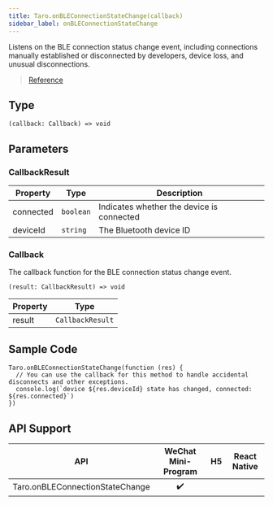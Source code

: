 ```yaml
---
title: Taro.onBLEConnectionStateChange(callback)
sidebar_label: onBLEConnectionStateChange
---
```


Listens on the BLE connection status change event, including connections manually established or disconnected by developers, device loss, and unusual disconnections.

> [Reference](https://developers.weixin.qq.com/miniprogram/en/dev/api/device/bluetooth-ble/wx.onBLEConnectionStateChange.html)

## Type

```tsx
(callback: Callback) => void
```

## Parameters

### CallbackResult

<table>
  <thead>
    <tr>
      <th>Property</th>
      <th>Type</th>
      <th>Description</th>
    </tr>
  </thead>
  <tbody>
    <tr>
      <td>connected</td>
      <td><code>boolean</code></td>
      <td>Indicates whether the device is connected</td>
    </tr>
    <tr>
      <td>deviceId</td>
      <td><code>string</code></td>
      <td>The Bluetooth device ID</td>
    </tr>
  </tbody>
</table>

### Callback

The callback function for the BLE connection status change event.

```tsx
(result: CallbackResult) => void
```

<table>
  <thead>
    <tr>
      <th>Property</th>
      <th>Type</th>
    </tr>
  </thead>
  <tbody>
    <tr>
      <td>result</td>
      <td><code>CallbackResult</code></td>
    </tr>
  </tbody>
</table>

## Sample Code

```tsx
Taro.onBLEConnectionStateChange(function (res) {
  // You can use the callback for this method to handle accidental disconnects and other exceptions.
  console.log(`device ${res.deviceId} state has changed, connected: ${res.connected}`)
})
```

## API Support

| API | WeChat Mini-Program | H5 | React Native |
| :---: | :---: | :---: | :---: |
| Taro.onBLEConnectionStateChange | ✔️ |  |  |

